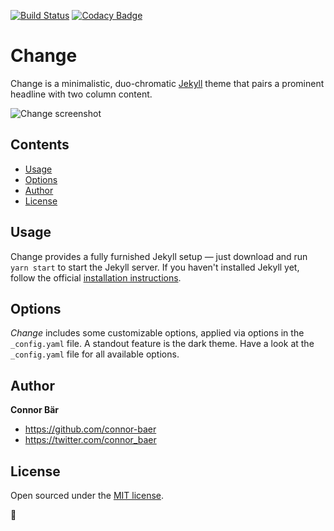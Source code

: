[![Build Status](https://travis-ci.org/madebyconnor/change.svg?branch=master)](https://travis-ci.org/madebyconnor/change) [![Codacy Badge](https://api.codacy.com/project/badge/Grade/381a869edfa34ea1a424274cf2e791a7)](https://www.codacy.com/app/connor_baer/change?utm_source=github.com&amp;utm_medium=referral&amp;utm_content=madebyconnor/change&amp;utm_campaign=Badge_Grade)

# Change <!-- omit in TOC -->

Change is a minimalistic, duo-chromatic [Jekyll](http://jekyllrb.com) theme that pairs a prominent headline with two column content.


![Change screenshot](https://github.com/madebyconnor/change/blob/gh-pages/_images/screenshot.png)


## Contents <!-- omit in TOC -->

- [Usage](#usage)
- [Options](#options)
- [Author](#author)
- [License](#license)


## Usage

Change provides a fully furnished Jekyll setup — just download and run `yarn start` to start the Jekyll server. If you haven't installed Jekyll yet, follow the official [installation instructions](https://jekyllrb.com/docs/installation/).


## Options

*Change* includes some customizable options, applied via options in the `_config.yaml` file. A standout feature is the dark theme.
Have a look at the `_config.yaml` file for all available options.


## Author

**Connor Bär**
- <https://github.com/connor-baer>
- <https://twitter.com/connor_baer>


## License

Open sourced under the [MIT license](LICENSE.md).

💜
